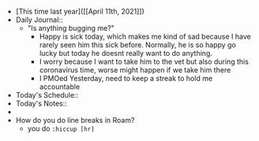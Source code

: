 - [This time last year]([[April 11th, 2021]])
- Daily Journal::
    - "Is anything bugging me?"
        - Happy is sick today, which makes me kind of sad because I have rarely seen him this sick before. Normally, he is so happy go lucky but today he doesnt really want to do anything.
        - I worry because I want to take him to the vet but also during this coronavirus time, worse might happen if we take him there
        - I PMOed Yesterday, need to keep a streak to hold me accountable
- Today's Schedule::
- Today's Notes::
- 
- How do you do line breaks in Roam?
    - you do `:hiccup [hr]`

